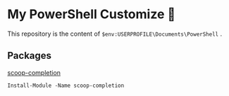 # My PowerShell Customize 🐚

This repository is the content of `$env:USERPROFILE\Documents\PowerShell` .

## Packages

[scoop-completion](https://www.powershellgallery.com/packages/scoop-completion/)

```
Install-Module -Name scoop-completion
```
